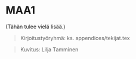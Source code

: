 ﻿MAA1
====

(Tähän tulee vielä lisää.)

> Kirjoitustyöryhmä: ks. appendices/tekijat.tex

> Kuvitus: Lilja Tamminen
